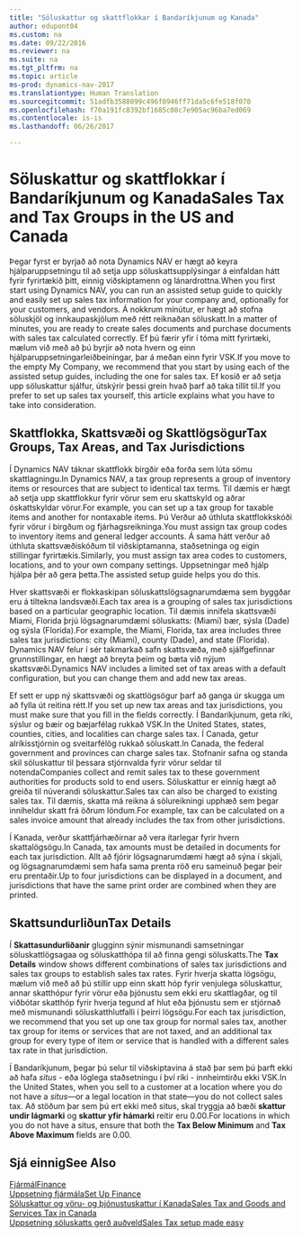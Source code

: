 ```yaml
---
title: "Söluskattur og skattflokkar í Bandaríkjunum og Kanada"
author: edupont04
ms.custom: na
ms.date: 09/22/2016
ms.reviewer: na
ms.suite: na
ms.tgt_pltfrm: na
ms.topic: article
ms-prod: dynamics-nav-2017
ms.translationtype: Human Translation
ms.sourcegitcommit: 51adfb3588099c496f0946ff71da5c6fe518f070
ms.openlocfilehash: f70a191fc8392bf1685c08c7e905ac96ba7ed069
ms.contentlocale: is-is
ms.lasthandoff: 06/26/2017

---
```


# <a name="sales-tax-and-tax-groups-in-the-us-and-canada"></a><span data-ttu-id="a16c2-102">Söluskattur og skattflokkar í Bandaríkjunum og Kanada</span><span class="sxs-lookup"><span data-stu-id="a16c2-102">Sales Tax and Tax Groups in the US and Canada</span></span>
<span data-ttu-id="a16c2-103">Þegar fyrst er byrjað að nota Dynamics NAV er hægt að keyra hjálparuppsetningu til að setja upp söluskattsupplýsingar á einfaldan hátt fyrir fyrirtækið þitt, einnig viðskiptamenn og lánardrottna.</span><span class="sxs-lookup"><span data-stu-id="a16c2-103">When you first start using Dynamics NAV, you can run an assisted setup guide to quickly and easily set up sales tax information for your company and, optionally for your customers, and vendors.</span></span> <span data-ttu-id="a16c2-104">Á nokkrum mínútur, er hægt að stofna söluskjöl og innkaupaskjölum með rétt reiknaðan söluskatt.</span><span class="sxs-lookup"><span data-stu-id="a16c2-104">In a matter of minutes, you are ready to create sales documents and purchase documents with sales tax calculated correctly.</span></span>
<span data-ttu-id="a16c2-105">Ef þú færir yfir í tóma mitt fyrirtæki, mælum við með að þú byrjir að nota hvern og einn hjálparuppsetningarleiðbeiningar, þar á meðan einn fyrir VSK.</span><span class="sxs-lookup"><span data-stu-id="a16c2-105">If you move to the empty My Company, we recommend that you start by using each of the assisted setup guides, including the one for sales tax.</span></span> <span data-ttu-id="a16c2-106">Ef kosið er að setja upp söluskattur sjálfur, útskýrir þessi grein hvað þarf að taka tillit til.</span><span class="sxs-lookup"><span data-stu-id="a16c2-106">If you prefer to set up sales tax yourself, this article explains what you have to take into consideration.</span></span>  

## <a name="tax-groups-tax-areas-and-tax-jurisdictions"></a><span data-ttu-id="a16c2-107">Skattflokka, Skattsvæði og Skattlögsögur</span><span class="sxs-lookup"><span data-stu-id="a16c2-107">Tax Groups, Tax Areas, and Tax Jurisdictions</span></span>
<span data-ttu-id="a16c2-108">Í Dynamics NAV táknar skattflokk birgðir eða forða sem lúta sömu skattlagningu.</span><span class="sxs-lookup"><span data-stu-id="a16c2-108">In Dynamics NAV, a tax group represents a group of inventory items or resources that are subject to identical tax terms.</span></span> <span data-ttu-id="a16c2-109">Til dæmis er hægt að setja upp skattflokkur fyrir vörur sem eru skattskyld og aðrar óskattskyldar vörur.</span><span class="sxs-lookup"><span data-stu-id="a16c2-109">For example, you can set up a tax group for taxable items and another for nontaxable items.</span></span> <span data-ttu-id="a16c2-110">Þú Verður að úthluta skattflokkskóði fyrir vörur í birgðum og fjárhagsreikninga.</span><span class="sxs-lookup"><span data-stu-id="a16c2-110">You must assign tax group codes to inventory items and general ledger accounts.</span></span> <span data-ttu-id="a16c2-111">Á sama hátt verður að úthluta skattsvæðiskóðum til viðskiptamanna, staðsetninga og eigin stillingar fyrirtækis.</span><span class="sxs-lookup"><span data-stu-id="a16c2-111">Similarly, you must assign tax area codes to customers, locations, and to your own company settings.</span></span> <span data-ttu-id="a16c2-112">Uppsetningar með hjálp hjálpa þér að gera þetta.</span><span class="sxs-lookup"><span data-stu-id="a16c2-112">The assisted setup guide helps you do this.</span></span>  

<span data-ttu-id="a16c2-113">Hver skattsvæði er flokkaskipan söluskattslögsagnarumdæma sem byggðar eru á tiltekna landsvæði.</span><span class="sxs-lookup"><span data-stu-id="a16c2-113">Each tax area is a grouping of sales tax jurisdictions based on a particular geographic location.</span></span> <span data-ttu-id="a16c2-114">Til dæmis innifela skattsvæði Miami, Florida þrjú lögsagnarumdæmi söluskatts: (Miami) bær, sýsla (Dade) og sýsla (Florida).</span><span class="sxs-lookup"><span data-stu-id="a16c2-114">For example, the Miami, Florida, tax area includes three sales tax jurisdictions: city (Miami), county (Dade), and state (Florida).</span></span> <span data-ttu-id="a16c2-115">Dynamics NAV felur í sér takmarkað safn skattsvæða, með sjálfgefinnar grunnstillingar, en hægt að breyta þeim og bæta við nýjum skattsvæði.</span><span class="sxs-lookup"><span data-stu-id="a16c2-115">Dynamics NAV includes a limited set of tax areas with a default configuration, but you can change them and add new tax areas.</span></span>  

<span data-ttu-id="a16c2-116">Ef sett er upp ný skattsvæði og skattlögsögur þarf að ganga úr skugga um að fylla út reitina rétt.</span><span class="sxs-lookup"><span data-stu-id="a16c2-116">If you set up new tax areas and tax jurisdictions, you must make sure that you fill in the fields correctly.</span></span> <span data-ttu-id="a16c2-117">Í Bandaríkjunum, geta ríki, sýslur og bæir og bæjarfélag rukkað VSK.</span><span class="sxs-lookup"><span data-stu-id="a16c2-117">In the United States, states, counties, cities, and localities can charge sales tax.</span></span> <span data-ttu-id="a16c2-118">Í Canada, getur alríkisstjórnin og sveitarfélög rukkað söluskatt.</span><span class="sxs-lookup"><span data-stu-id="a16c2-118">In Canada, the federal government and provinces can charge sales tax.</span></span> <span data-ttu-id="a16c2-119">Stofnanir safna og standa skil söluskattur til þessara stjórnvalda fyrir vörur seldar til notenda</span><span class="sxs-lookup"><span data-stu-id="a16c2-119">Companies collect and remit sales tax to these government authorities for products sold to end users.</span></span> <span data-ttu-id="a16c2-120">Söluskattur er einnig hægt að greiða til núverandi söluskattur.</span><span class="sxs-lookup"><span data-stu-id="a16c2-120">Sales tax can also be charged to existing sales tax.</span></span> <span data-ttu-id="a16c2-121">Til dæmis, skatta má reikna á sölureikningi upphæð sem þegar inniheldur skatt frá öðrum löndum.</span><span class="sxs-lookup"><span data-stu-id="a16c2-121">For example, tax can be calculated on a sales invoice amount that already includes the tax from other jurisdictions.</span></span>  

<span data-ttu-id="a16c2-122">Í Kanada, verður skattfjárhæðirnar að vera ítarlegar fyrir hvern skattalögsögu.</span><span class="sxs-lookup"><span data-stu-id="a16c2-122">In Canada, tax amounts must be detailed in documents for each tax jurisdiction.</span></span> <span data-ttu-id="a16c2-123">Allt að fjórir lögsagnarumdæmi hægt að sýna í skjali, og lögsagnarumdæmi sem hafa sama prenta röð eru sameinuð þegar þeir eru prentaðir.</span><span class="sxs-lookup"><span data-stu-id="a16c2-123">Up to four jurisdictions can be displayed in a document, and jurisdictions that have the same print order are combined when they are printed.</span></span>

## <a name="tax-details"></a><span data-ttu-id="a16c2-124">Skattsundurliðun</span><span class="sxs-lookup"><span data-stu-id="a16c2-124">Tax Details</span></span>
<span data-ttu-id="a16c2-125">Í **Skattasundurliðanir** glugginn sýnir mismunandi samsetningar söluskattlögsagaa og söluskatthópa til að finna gengi söluskatts.</span><span class="sxs-lookup"><span data-stu-id="a16c2-125">The **Tax Details** window shows different combinations of sales tax jurisdictions and sales tax groups to establish sales tax rates.</span></span> <span data-ttu-id="a16c2-126">Fyrir hverja skatta lögsögu, mælum við með að þú stillir upp einn skatt hóp fyrir venjulega söluskattur, annar skatthópur fyrir vörur eða þjónustu sem ekki eru skattlagðar, og til viðbótar skatthóp fyrir hverja tegund af hlut eða þjónustu sem er stjórnað með mismunandi söluskatthlutfalli í þeirri lögsögu.</span><span class="sxs-lookup"><span data-stu-id="a16c2-126">For each tax jurisdiction, we recommend that you set up one tax group for normal sales tax, another tax group for items or services that are not taxed, and an additional tax group for every type of item or service that is handled with a different sales tax rate in that jurisdiction.</span></span>  

<span data-ttu-id="a16c2-127">Í Bandaríkjunum, þegar þú selur til viðskiptavina á stað þar sem þú þarft ekki að hafa *situs* - eða löglega staðsetningu í því ríki - innheimtirðu ekki VSK.</span><span class="sxs-lookup"><span data-stu-id="a16c2-127">In the United States, when you sell to a customer at a location where you do not have a *situs*—or a legal location in that state—you do not collect sales tax.</span></span> <span data-ttu-id="a16c2-128">Að stöðum þar sem þú ert ekki með situs, skal tryggja að bæði **skattur undir lágmarki** og **skattur yfir hámarki** reitir eru 0.00.</span><span class="sxs-lookup"><span data-stu-id="a16c2-128">For locations in which you do not have a situs, ensure that both the **Tax Below Minimum** and **Tax Above Maximum** fields are 0.00.</span></span>  

## <a name="see-also"></a><span data-ttu-id="a16c2-129">Sjá einnig</span><span class="sxs-lookup"><span data-stu-id="a16c2-129">See Also</span></span>
[<span data-ttu-id="a16c2-130">Fjármál</span><span class="sxs-lookup"><span data-stu-id="a16c2-130">Finance</span></span>](finance-setup.md)  
[<span data-ttu-id="a16c2-131">Uppsetning fjármála</span><span class="sxs-lookup"><span data-stu-id="a16c2-131">Set Up Finance</span></span>](finance-setup-setup-finance-setup.md)  
[<span data-ttu-id="a16c2-132">Söluskattur og vöru- og þjónustuskattur í Kanada</span><span class="sxs-lookup"><span data-stu-id="a16c2-132">Sales Tax and Goods and Services Tax in Canada</span></span>](ca-finance-setup-tax.md)  
[<span data-ttu-id="a16c2-133">Uppsetning söluskatts gerð auðveld</span><span class="sxs-lookup"><span data-stu-id="a16c2-133">Sales Tax setup made easy</span></span>](https://madeira.microsoft.com/en-us/blog/sales-tax-setup-made-easy)  

